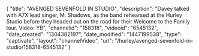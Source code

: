 {
    "title": "AVENGED SEVENFOLD IN STUDIO",
    "description": "Davey talked with A7X lead singer, M. Shadows, as the band rehearsed at the Hurley Studio before they headed out on the road for their Welcome to the Family tour. Video: YB",
    "channelid": "158318",
    "videoid": "6545132",
    "date_created": "1304382197",
    "date_modified": "1447199538",
    "type": "captivate",
    "layout": "channelVideo",
    "url": "\/hurley\/avenged-sevenfold-in-studio\/158318-6545132"
}